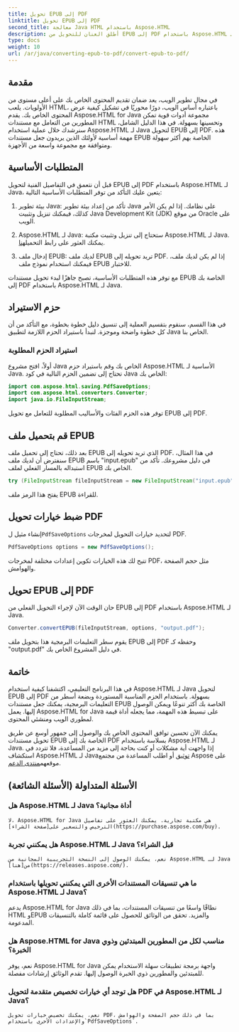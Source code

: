 ```yaml
---
title: تحويل EPUB إلى PDF
linktitle: تحويل EPUB إلى PDF
second_title: معالجة Java HTML باستخدام Aspose.HTML
description: أطلق العنان للتحويل من EPUB إلى PDF باستخدام Aspose.HTML لـ Java، مكتبة Java القوية. قم بإنشاء محتوى يمكن الوصول إليه بسهولة.
type: docs
weight: 10
url: /ar/java/converting-epub-to-pdf/convert-epub-to-pdf/
---
```

## مقدمة

في مجال تطوير الويب، يعد ضمان تقديم المحتوى الخاص بك على أعلى مستوى من الأولويات. يلعب HTML، باعتباره أساس الويب، دورًا محوريًا في تشكيل كيفية عرض المحتوى الخاص بك. يقدم Aspose.HTML for Java مجموعة أدوات قوية تمكن المطورين من التعامل مع مستندات HTML وتحسينها بسهولة. في هذا الدليل الشامل، سنرشدك خلال عملية استخدام Aspose.HTML لـ Java لتحويل EPUB إلى PDF. هذه مهمة أساسية لأولئك الذين يريدون جعل مستندات EPUB الخاصة بهم أكثر سهولة ومتوافقة مع مجموعة واسعة من الأجهزة.

## المتطلبات الأساسية

قبل أن نتعمق في التفاصيل الفنية لتحويل EPUB إلى PDF باستخدام Aspose.HTML لـ Java، يتعين عليك التأكد من توفر المتطلبات الأساسية التالية:

1. بيئة تطوير Java: تأكد من إعداد بيئة تطوير Java على نظامك. إذا لم يكن الأمر كذلك، فيمكنك تنزيل وتثبيت Java Development Kit (JDK) من موقع Oracle على الويب.

2. Aspose.HTML لـ Java: ستحتاج إلى تنزيل وتثبيت مكتبة Aspose.HTML لـ Java. يمكنك العثور على رابط التحميل[هنا](https://releases.aspose.com/html/java/).

3. إدخال ملف EPUB: لديك ملف EPUB تريد تحويله إلى PDF. إذا لم يكن لديك ملف، فيمكنك استخدام نموذج ملف EPUB للاختبار.

مع توفر هذه المتطلبات الأساسية، تصبح جاهزًا لبدء تحويل مستندات EPUB الخاصة بك إلى PDF باستخدام Aspose.HTML لـ Java.

## حزم الاستيراد

في هذا القسم، سنقوم بتقسيم العملية إلى تنسيق دليل خطوة بخطوة، مع التأكد من أن كل خطوة واضحة وموجزة. لنبدأ باستيراد الحزم اللازمة لتطبيق Java الخاص بنا.

### استيراد الحزم المطلوبة

أولاً، افتح مشروع Java الخاص بك وقم باستيراد حزم Aspose.HTML الأساسية لـ Java. تحتاج إلى تضمين الحزم التالية في كود Java الخاص بك:

```java
import com.aspose.html.saving.PdfSaveOptions;
import com.aspose.html.converters.Converter;
import java.io.FileInputStream;
```

توفر هذه الحزم الفئات والأساليب المطلوبة للتعامل مع تحويل EPUB إلى PDF.

## قم بتحميل ملف EPUB

بعد ذلك، تحتاج إلى تحميل ملف EPUB الذي تريد تحويله إلى PDF. في هذا المثال، سنفترض أن لديك ملف EPUB باسم "input.epub" في دليل مشروعك. تأكد من استبداله بالمسار الفعلي لملف EPUB الخاص بك.

```java
try (FileInputStream fileInputStream = new FileInputStream("input.epub")) {
```

يفتح هذا الرمز ملف EPUB للقراءة.

## ضبط خيارات تحويل PDF

 إنشاء مثيل ل`PdfSaveOptions` لتحديد خيارات التحويل لمخرجات PDF.

```java
PdfSaveOptions options = new PdfSaveOptions();
```

تتيح لك هذه الخيارات تكوين إعدادات مختلفة لمخرجات PDF، مثل حجم الصفحة والهوامش.

## تحويل EPUB إلى PDF

حان الوقت الآن لإجراء التحويل الفعلي من EPUB إلى PDF باستخدام Aspose.HTML لـ Java.

```java
Converter.convertEPUB(fileInputStream, options, "output.pdf");
```

يقوم سطر التعليمات البرمجية هذا بتحويل ملف EPUB إلى PDF وحفظه كـ "output.pdf" في دليل المشروع الخاص بك.

## خاتمة

في هذا البرنامج التعليمي، اكتشفنا كيفية استخدام Aspose.HTML لـ Java لتحويل EPUB إلى PDF بسهولة. باستخدام الحزم المناسبة المستوردة وبضعة أسطر من التعليمات البرمجية، يمكنك جعل مستندات EPUB الخاصة بك أكثر تنوعًا ويمكن الوصول إليها. يعمل Aspose.HTML for Java على تبسيط هذه المهمة، مما يجعله أداة قيمة لمطوري الويب ومنشئي المحتوى.

 يمكنك الآن تحسين توافق المحتوى الخاص بك والوصول إلى جمهور أوسع عن طريق تحويل مستندات EPUB الخاصة بك إلى PDF بسلاسة باستخدام Aspose.HTML لـ Java. إذا واجهت أية مشكلات أو كنت بحاجة إلى مزيد من المساعدة، فلا تتردد في استكشاف Aspose.HTML لـ Java[توثيق](https://reference.aspose.com/html/java/) أو اطلب المساعدة من مجتمع Aspose على موقعهم[منتدى الدعم](https://forum.aspose.com/).

## الأسئلة المتداولة (الأسئلة الشائعة)

### هل Aspose.HTML لـ Java أداة مجانية؟
    لا، Aspose.HTML for Java هي مكتبة تجارية. يمكنك العثور على تفاصيل الترخيص والتسعير على[صفحة الشراء](https://purchase.aspose.com/buy).

### هل يمكنني تجربة Aspose.HTML لـ Java قبل الشراء؟
    نعم، يمكنك الوصول إلى النسخة التجريبية المجانية من Aspose.HTML لـ Java من[هنا](https://releases.aspose.com/).

### ما هي تنسيقات المستندات الأخرى التي يمكنني تحويلها باستخدام Aspose.HTML لـ Java؟
   يدعم Aspose.HTML for Java نطاقًا واسعًا من تنسيقات المستندات، بما في ذلك HTML وEPUB والمزيد. تحقق من الوثائق للحصول على قائمة كاملة بالتنسيقات المدعومة.

### هل Aspose.HTML for Java مناسب لكل من المطورين المبتدئين وذوي الخبرة؟
   نعم، يوفر Aspose.HTML for Java واجهة برمجة تطبيقات سهلة الاستخدام يمكن للمبتدئين والمطورين ذوي الخبرة الوصول إليها. تقدم الوثائق إرشادات مفصلة.

### هل توجد أي خيارات تخصيص متقدمة لتحويل PDF في Aspose.HTML لـ Java؟
    نعم، يمكنك تخصيص خيارات تحويل PDF، بما في ذلك حجم الصفحة والهوامش والإعدادات الأخرى باستخدام`PdfSaveOptions`.